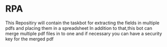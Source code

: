 # RPA
This Repositiry will contain the taskbot for extracting the fields in multiple pdfs and placing them in a spreadsheet 
In addition to that,this bot can merge multiple pdf files in to one and if necessary you can have a security key for the merged pdf
